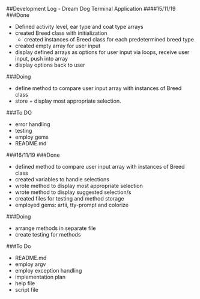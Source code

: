##Development Log - Dream Dog Terminal Application
####15/11/19
###Done
- Defined activity level, ear type and coat type arrays
- created Breed class with initialization
    - created instances of Breed class for each predetermined breed type
- created empty array for user input
- display defined arrays as options for user input via loops, receive user input, push into array
- display options back to user

###Doing
- define method to compare user input array with instances of Breed class
- store + display most appropriate selection.

###To DO
- error handling
- testing
- employ gems
- README.md

###16/11/19
###Done
- defined method to compare user input array with instances of Breed class
- created variables to handle selections
- wrote method to display most appropriate selection
- wrote method to display suggested selection/s
- created files for testing and method storage
- employed gems: artii, tty-prompt and colorize 

###Doing
- arrange methods in separate file
- create testing for methods

###To Do
- README.md
- employ argv
- employ exception handling
- implementation plan
- help file
- script file
